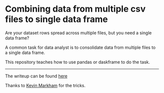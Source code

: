 # Combining data from multiple csv files to single data frame

Are your dataset rows spread across multiple files, but you need a single data frame?

A common task for data analyst is to consolidate data from multiple files to a single data frame.

This repository teaches how to use pandas or daskframe to do the task.

---

The writeup can be found [here](https://bit.ly/data_consolidation)


Thanks to [Kevin Markham](https://www.dataschool.io/) for the tricks.